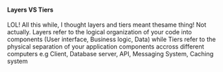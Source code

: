 #### Layers VS Tiers
LOL! All this while, I thought layers and tiers meant thesame thing! Not actually. Layers refer to the logical organization of your code into components (User interface, Business logic, Data) while 
Tiers refer to the physical separation of your application components accross different computers e.g Client, Database server, API, Messaging System, Caching system 
